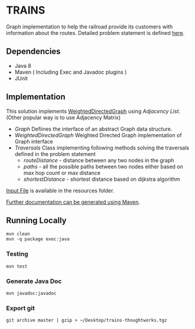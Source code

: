 # TRAINS
Graph implementation to help the railroad provide its customers with information about the routes.
Detailed problem statement is defined [here][0].
 
## Dependencies
- Java 8
- Maven ( Including Exec and Javadoc plugins )
- JUnit

## Implementation

This solution implements [WeightedDirectedGraph][2] using *Adjacency List*. (Other popular way is to use Adjacency Matrix) 

- *Graph*  Defiines the interface of an abstract Graph data structure.
- *WeightedDirectedGraph*  Weighted Directed Graph implementation of Graph interface
- *Traversals*  Class implementing following methods solving the traversals defined in the problem statement
    - *routeDistance* - distance between any two nodes in the graph
    - *paths* - all the possible paths between two nodes either based on max hop count or max distance
    - *shortestDistance* -  shortest distance based on dijkstra algorithm
    
[Input File][1] is available in the resources folder.



[Further documentation can be generated using Maven](#generate-java-doc).



## Running Locally
```
mvn clean
mvn -q package exec:java

```

### Testing
```
mvn test
```

### Generate Java Doc
```
mvn javadoc:javadoc
```

### Export git
```
git archive master | gzip > ~/Desktop/trains-thoughtworks.tgz
```




[0]: ./problem.md
[1]: ./src/main/java/com/vivekaditya/trains/GraphRepresentation.java
[2]: ./src/main/java/com/vivekaditya/trains/WeightedDirectedGraph.java

